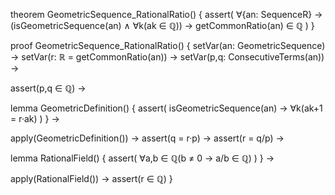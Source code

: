 theorem GeometricSequence_RationalRatio() {
  assert(
    ∀{an: SequenceR} →
    (isGeometricSequence(an) ∧ ∀k(ak ∈ ℚ)) →
    getCommonRatio(an) ∈ ℚ
  )
}

proof GeometricSequence_RationalRatio() {
  setVar(an: GeometricSequence) →
  setVar(r: ℝ = getCommonRatio(an)) →
  setVar(p,q: ConsecutiveTerms(an)) →
  
  assert(p,q ∈ ℚ) →
  
  lemma GeometricDefinition() {
    assert(
      isGeometricSequence(an) →
      ∀k(ak+1 = r·ak)
    )
  } →
  
  apply(GeometricDefinition()) →
  assert(q = r·p) →
  assert(r = q/p) →
  
  lemma RationalField() {
    assert(
      ∀a,b ∈ ℚ(b ≠ 0 → a/b ∈ ℚ)
    )
  } →
  
  apply(RationalField()) →
  assert(r ∈ ℚ)
}